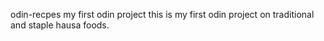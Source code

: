 odin-recpes
my first odin project
this is my first odin project on traditional and staple hausa foods.